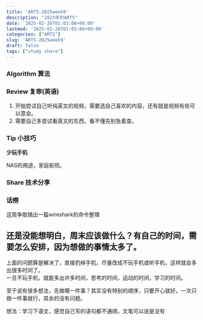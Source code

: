 ```yaml
---
title: 'ARTS-2025week9'
description: "2025年的ARTS"
date: '2025-02-26T01:03:06+08:00'
lastmod: '2025-02-26T01:03:06+08:00'
categories: ["ARTS"]
slug: 'ARTS-2025week9'
draft: false
tags: ["study share"]
---
```



### Algorithm 算法



### Review 复审(英语)

1. 开始尝试自己听纯英文的视频，需要选自己喜欢的内容，还有就是视频有些可以意会。
2. 需要自己多尝试看英文的东西，看不懂先别急着查。


### Tip 小技巧

**少玩手机**

NAS的用途，家庭影院。


### Share 技术分享



### 话痨


这周争取搞出一篇wireshark的命令整理

还是没能想明白，周末应该做什么？有自己的时间，需要怎么安排，因为想做的事情太多了。
---
上面的问题算是解决了，直接扔掉手机，尽量改成不玩手机或听手机，这样就会多出很多时间了。 \
一旦不玩手机，就能多出许多时间，思考的时间，运动的时间，学习的时间。

至于说有很多想法，先做哪一件事？其实没有特别的顺序，只要开心就好。一次只做一件事就行，其余的没有问题。

想法：学习下语文，感觉自己写的语句都不通顺。文笔可以说是没有


